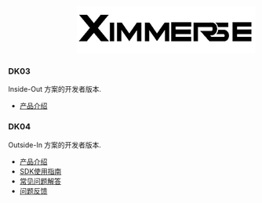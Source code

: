 <div align=right><img src="Tools/imgs/xim.png" ></div>


### DK03
Inside-Out 方案的开发者版本.
* [产品介绍](http://www.ximmerse.net/goods-6.html)

### DK04
Outside-In 方案的开发者版本.
* [产品介绍](http://ximmerse.net/goods-5.html)
* [SDK使用指南](https://github.com/Ximmerse/SDK/blob/master/Document/DK04/Development_Guide_DK04_CN.md#android%E6%89%8B%E6%9C%BA%E8%BF%90%E8%A1%8C%E7%8E%AF%E5%A2%83%E5%AE%89%E8%A3%85)
* [常见问题解答](https://github.com/Ximmerse/SDK/blob/master/Document/DK04/FQA_CN.md)
* <a href="mailto:support@xxx.com">问题反馈</a>
